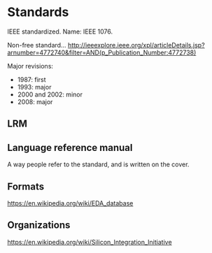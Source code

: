 # Standards

IEEE standardized. Name: IEEE 1076.

Non-free standard... <http://ieeexplore.ieee.org/xpl/articleDetails.jsp?arnumber=4772740&filter=AND(p_Publication_Number:4772738)>

Major revisions:

- 1987: first
- 1993: major
- 2000 and 2002: minor
- 2008: major

## LRM

## Language reference manual

A way people refer to the standard, and is written on the cover.

## Formats

<https://en.wikipedia.org/wiki/EDA_database>

## Organizations

<https://en.wikipedia.org/wiki/Silicon_Integration_Initiative>
